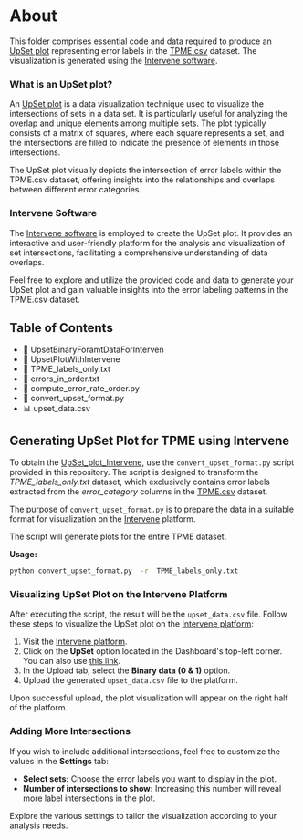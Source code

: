 # About

This folder comprises essential code and data required to produce an [UpSet plot](https://upset.app/) representing error labels in the [TPME.csv](https://github.com/AudayBerro/TPME/blob/master/TPME.csv) dataset. The visualization is generated using the  [Intervene software](https://asntech.shinyapps.io/intervene/).


### What is an UpSet plot?
An [UpSet plot](https://upset.app/) is a data visualization technique used to visualize the intersections of sets in a data set. It is particularly useful for analyzing the overlap and unique elements among multiple sets. The plot typically consists of a matrix of squares, where each square represents a set, and the intersections are filled to indicate the presence of elements in those intersections.

The UpSet plot visually depicts the intersection of error labels within the TPME.csv dataset, offering insights into the relationships and overlaps between different error categories.

### Intervene Software

The [Intervene software](https://asntech.shinyapps.io/intervene/) is employed to create the UpSet plot. It provides an interactive and user-friendly platform for the analysis and visualization of set intersections, facilitating a comprehensive understanding of data overlaps.

Feel free to explore and utilize the provided code and data to generate your UpSet plot and gain valuable insights into the error labeling patterns in the TPME.csv dataset.

## Table of Contents
- 📁 UpsetBinaryForamtDataForInterven
- 📁 UpsetPlotWithIntervene
- 📝 TPME_labels_only.txt
- 📝 errors_in_order.txt
- 🐍 compute_error_rate_order.py
- 🐍 convert_upset_format.py
- 📊 upset_data.csv


## Generating UpSet Plot for TPME using Intervene

To obtain the [UpSet_plot_Intervene](https://github.com/AudayBerro/TPME/blob/master/UpSet_plot_Intervene.pdf), use the `convert_upset_format.py` script provided in this repository. The script is designed to transform the *TPME_labels_only.txt* dataset, which exclusively contains error labels extracted from the *error_category* columns in the [TPME.csv](https://github.com/AudayBerro/TPME/blob/master/TPME.csv) dataset.

The purpose of `convert_upset_format.py` is to prepare the data in a suitable format for visualization on the [Intervene](https://asntech.shinyapps.io/intervene/) platform.

The script will generate plots for the entire TPME dataset.

**Usage:**

```bash
python convert_upset_format.py  -r  TPME_labels_only.txt
```

### Visualizing UpSet Plot on the Intervene Platform

After executing the script, the result will be the `upset_data.csv` file. Follow these steps to visualize the UpSet plot on the [Intervene platform](https://asntech.shinyapps.io/intervene/):

1. Visit the [Intervene platform](https://asntech.shinyapps.io/intervene/).
2. Click on the **UpSet** option located in the Dashboard's top-left corner. You can also use [this link](https://asntech.shinyapps.io/intervene/_w_8f88f930/#shiny-tab-upset).
3. In the Upload tab, select the **Binary data (0 & 1)** option.
4. Upload the generated `upset_data.csv` file to the platform.

Upon successful upload, the plot visualization will appear on the right half of the platform.

### Adding More Intersections

If you wish to include additional intersections, feel free to customize the values in the **Settings** tab:

- **Select sets:** Choose the error labels you want to display in the plot.
- **Number of intersections to show:** Increasing this number will reveal more label intersections in the plot.

Explore the various settings to tailor the visualization according to your analysis needs.
